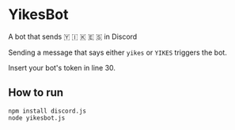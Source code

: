 # YikesBot
A bot that sends 🇾 🇮 🇰 🇪 🇸 in Discord

Sending a message that says either `yikes` or `YIKES` triggers the bot.

Insert your bot's token in line 30.

## How to run
    npm install discord.js
    node yikesbot.js
